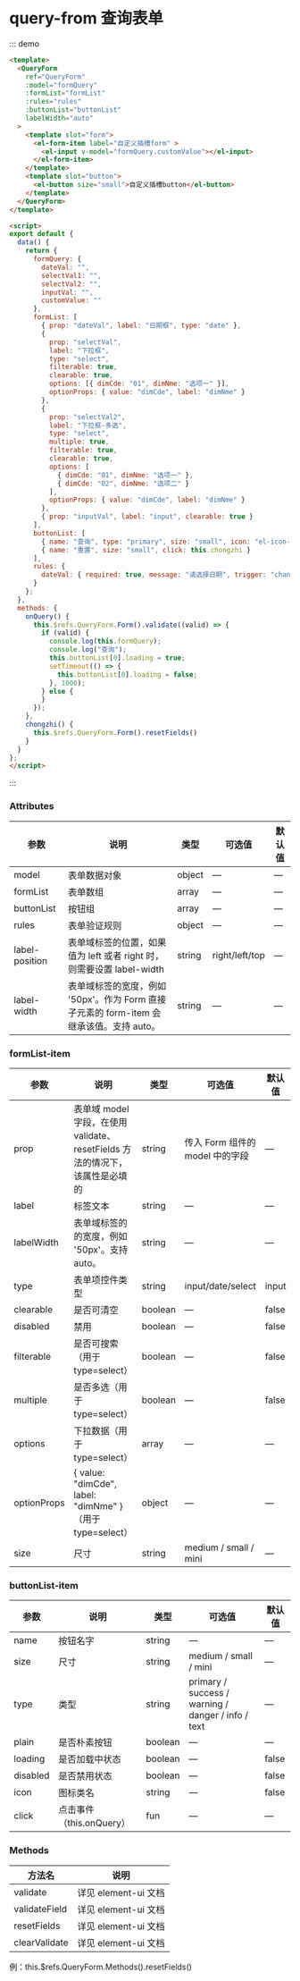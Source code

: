 # query-from 查询表单 

::: demo

```html
<template>
  <QueryForm
    ref="QueryForm"
    :model="formQuery"
    :formList="formList"
    :rules="rules"
    :buttonList="buttonList"
    labelWidth="auto"
  >
    <template slot="form">
      <el-form-item label="自定义插槽form" >
        <el-input v-model="formQuery.customValue"></el-input>
      </el-form-item>
    </template>
    <template slot="button">
      <el-button size="small">自定义插槽button</el-button>
    </template>
  </QueryForm>
</template>

<script>
export default {
  data() {
    return {
      formQuery: {
        dateVal: "",
        selectVal1: "",
        selectVal2: "",
        inputVal: "",
        customValue: ""
      },
      formList: [
        { prop: "dateVal", label: "日期框", type: "date" },
        {
          prop: "selectVal",
          label: "下拉框",
          type: "select",
          filterable: true,
          clearable: true,
          options: [{ dimCde: "01", dimNme: "选项一" }],
          optionProps: { value: "dimCde", label: "dimNme" }
        },
        {
          prop: "selectVal2",
          label: "下拉框-多选",
          type: "select",
          multiple: true,
          filterable: true,
          clearable: true,
          options: [
            { dimCde: "01", dimNme: "选项一" },
            { dimCde: "02", dimNme: "选项二" }
          ],
          optionProps: { value: "dimCde", label: "dimNme" }
        },
        { prop: "inputVal", label: "input", clearable: true }
      ],
      buttonList: [
        { name: "查询", type: "primary", size: "small", icon: "el-icon-search", loading: false, click: this.onQuery },
        { name: "重置", size: "small", click: this.chongzhi }
      ],
      rules: {
        dateVal: { required: true, message: "请选择日期", trigger: "change" }
      }
    };
  },
  methods: {
    onQuery() {
      this.$refs.QueryForm.Form().validate((valid) => {
        if (valid) {
          console.log(this.formQuery);
          console.log("查询");
          this.buttonList[0].loading = true;
          setTimeout(() => {
            this.buttonList[0].loading = false;
          }, 1000);
        } else {
        }
      });
    },
    chongzhi() {
      this.$refs.QueryForm.Form().resetFields()
    }
  }
};
</script>
```

:::

### Attributes

<div class="special_table">

| 参数           | 说明         | 类型        | 可选值 | 默认值       |
| -------------- | ----------- | ----------- | ------ | ----------- |
| model          | 表单数据对象 | object      |    —   |       —     |
| formList       | 表单数组     | array       |    —   |       —     |
| buttonList     | 按钮组       | array       |    —   |       —     |
| rules          | 表单验证规则 | object      |    —   |       —     |
| label-position | 表单域标签的位置，如果值为 left 或者 right 时，则需要设置 label-width     | string  | right/left/top|      —     |
| label-width    | 表单域标签的宽度，例如 '50px'。作为 Form 直接子元素的 form-item 会继承该值。支持 auto。 | string   |    —   |     —     |

</div>

### formList-item

<div class="special_table">

| 参数             | 说明                   | 类型            | 可选值 | 默认值       |
| ---------------- | ---------------------- | --------------- | ------ | ----------- |
| prop  | 表单域 model 字段，在使用 validate、resetFields 方法的情况下，该属性是必填的 | string | 传入 Form 组件的 model 中的字段 |   —   |
| label       |  标签文本                     |  string |    —   |       —     |
| labelWidth  |  表单域标签的的宽度，例如 '50px'。支持 auto。 |  string |    —   |      —     |
| type        |  表单项控件类型                |  string |    input/date/select   |      input    |
| clearable   |  是否可清空                    | boolean |    —   |       false     |
| disabled    |  禁用                         |  boolean |    —   |       false     |
| filterable  |  是否可搜索（用于type=select） | boolean  |    —   |       false     |
| multiple    |  是否多选（用于type=select）   | boolean  |    —   |       false     |
| options     | 下拉数据（用于type=select）    |  array   |    —   |       —         |
| optionProps |  { value: "dimCde", label: "dimNme" }（用于type=select） |  object |    —   |    —    |
| size        |  尺寸                         | string   |    medium / small / mini   |     —    |

</div>

### buttonList-item

<div class="special_table">

| 参数      | 说明         | 类型   | 可选值 | 默认值       |
| -------  | ------------ | ------ | ------ | ----------- |
| name     | 按钮名字      | string |   —   |      —     |
| size     | 尺寸          | string |   medium / small / mini   |      —     |
| type     | 类型          | string |   primary / success / warning / danger / info / text   |      —     |
| plain    | 是否朴素按钮   | boolean |   —   |      —     |
| loading  | 是否加载中状态 | boolean |   —   |      false     |
| disabled | 是否禁用状态   | boolean |   —   |      false     |
| icon     | 图标类名       | string |   —   |      false     |
| click    | 点击事件（this.onQuery） | fun |   —   |      —     |

</div>

### Methods

<div class="special_table">

| 方法名            | 说明                |
| ---------------- | ------------------- |
| validate         | 详见 element-ui 文档 |
| validateField    | 详见 element-ui 文档 |
| resetFields      | 详见 element-ui 文档 |
| clearValidate    | 详见 element-ui 文档 |

</div>

例：this.$refs.QueryForm.Methods().resetFields()